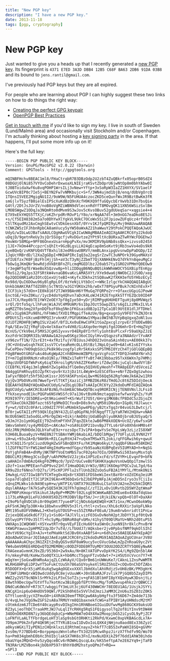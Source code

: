 ```yaml
---
title: "New PGP key"
description: "I have a new PGP key."
date: 2013-11-18
tags: [pgp, cryptography]
---
```


New PGP key
===========

Just wanted to give you a heads up that I recently generated a [new PGP
key](https://dl.dropboxusercontent.com/u/17059539/public.asc). Its
fingerprint is `4371 E7ED 3A3D DBB4 12B5 C68F BA63 2DB6 91DA 03B8` and
its bound to `jens.rantil@gmail.com`.

I've previously had PGP keys but they are all expired.

For people who are learning about PGP I can highly suggest these two
links on how to do things the right way:

-   [Creating the perfect GPG
    keypair](https://alexcabal.com/creating-the-perfect-gpg-keypair/)
-   [OpenPGP Best
    Practices](https://we.riseup.net/riseuplabs+paow/openpgp-best-practices)

[Get in touch with me](|filename|pages/about-me.rst) if you'd like to
sign my key. I live in south of Sweden (Lund/Malmö area) and
occasionally visit Stockholm and/or Copenhagen. I'm actually thinking
about hosting a [key signing
party](http://cryptnet.net/fdp/crypto/keysigning_party/en/keysigning_party.html)
in the area. If that happens, I'll put some more info up on it!

Here's the full key:

    -----BEGIN PGP PUBLIC KEY BLOCK-----
    Version: GnuPG/MacGPG2 v2.0.22 (Darwin)
    Comment: GPGTools - http://gpgtools.org

    mQINBFHchv8BEAC1ml8/FHaCtrqbR7B3DBzOdp2U2zbT4ZuQBkrfx05oprB0SdZ4
    08DGUjOlNi857VYOvCoDehrDxwoaXLNIEjraKSvtZbOprU6jwNtOp8m0bhYAbw0I
    tJ0BToidaXwf6u8vqPOHP1WrsILj3vNew+Yftp+3xSoRpW3IaZZ1HXYX/SV1aelF
    GcwUVcBIP0c7Ie5j+BEYN2Fw7vNMKbujc+S+f/3WN4ujmd1bjB/enq/dUbVgOrcQ
    1TQnsI5VEE2MgigNU1I2/9oW9W/N5FUHUA4czocZKD5ceQunfWvJR9BztBwKm3fR
    smGjlvTSyzfB0ielEsIPScXuKdBzQ9nXcfH9KXQ9ffuGQycbErVwVb31Dn7bsQie
    G4tt/2DtJsJUrZV/noB8oVgMZiWBN9dVlecxnRdYfT8MOvgQK11XN56WSizSxlBm
    LMOBSWgwZ1ODqJa3NQmRto0dMvm9S3wJov5cKvsOBuv52gdUUeqSar+xqgsie4+4
    E7X9xEkYHQS5TTXjC/oKZhrpdRrROvP1/Y8o/xrNqAA7dl+3m9nGG7eaDko8ESJi
    +s/Cf5EIH8382m5a7o0DhYwXlYgkVL9UkC7OCoWx5Si2FJpiowZUFqUcz4rfVOnT
    C5lTKqudMz2AxCmghSEwtvCVDkUesnXbT/0Yrv1KJfpQMI9yLMvj9HAUvwARAQAB
    tCNKZW5zIFJhbnRpbCA8amVucy5yYW50aWxAZ21haWwuY29tPokCPQQTAQoAJwUC
    UdyG/wIbLwUJBaTsAAULCQgHAwUVCgkICwUWAgMBAAIeAQIXgAAKCRC6Yy22kdoD
    uDqjD/9getnReUy3sjQr5SUgcfjvRvDGvtze2YPt9ltXcBURxaZTwRYWcFDGEhwJ
    PmvW4r58MGp+9PF86OnexUsarnHpgPvXx/mv3KMIRV9pbNb8ssQkx+izvss0245X
    j1JE+7kOm44PccpzrCsQhIt+9GzBLgsLLH24gEcap8mSoKvt9jRb3swVo4eDs9kR
    xyeBQxQ/zvKNFUQ4VTfBxhil8JedR6swUBRVY/mmBLAnxipgUvsnwDpPaDGDp/IZ
    1JqUcYRBrdD/l2XaZgGDpI+MKDAPIRcIqQ3a22egSrZzwTC3uNPOrk39GyeMAXsV
    gfIUEfzx7K0FjBzFhlHjjSh+aV3cT3yNjZZbmT7QjXANHkENvQ7dYkYn8qeuMgCz
    fbOw1gJKmQNr9ewRdjdVkBtBFnZFLcmqMGEDlbzJ20ab57tyIGRO2VPMmYQ0EOw9
    jr3egWF5qfErWaeBoXSQzvw8p+hliIDDqgB6NQuBQSikWWhmWOCY5GXBipTEnKgy
    TRoSi2/9qJps32FSRtkW4vnaGB6vaKcLAMA5XYt/XYe9dwa6jNWObC2JJS0D/xeg
    6p2QOI6NR1aRzIOtcQ1exUjteBI+nKyfxJDkhx2tSQ8uwK2fXKH3efU5YHbzECyI
    Rx98d/QuI6DOwu96yBlgRpLOf/0zYeNjLVtbDcC++WNcIzlgcYkCHAQQAQIABgUC
    Unkb3AAKCRAfTdZO8hjScTNtD/wJGIYUKUx2hb/wOxT78PGyuPBuk7cNInhEvX+T
    tICF3ikj57dOn+IE0k816f2TJWX9BAnH6YfMuGq7FQRPo2rr+OfaxcUGpiGJPowW
    EnctGE/+UxZ0Ku//1ycD4doYq4Qhvn7aDcK4LoWJ41R2EfnpXkSTfYEZQcb9ID4P
    ioJ7CX/Rep0bTE1YWYZeOEY7pf8gIye50+yDrjRIMPgqKHUHEFTguHj8p0MVWqz5
    srQl/Dtfo5q/LlhFumjWiAJVC4M9UAM/6s1bpJOzt5GwpZES/s6gILzzM6xILVL4
    aqMZZT0sSmq2XfpnDQfbzF8kq5Nn1FKGsaid8BJp12TpCa1Bl9UtE81dlJFTDHel
    QRlv3ig9AIPu98hL/hFhWm1fXVD1fMqpifTeAzUe/Bg+qxugnSyV9FO7YkZNJOrA
    dPDUtSZi+UXcumBYMPQI3rvknKF/PGFU6KWw1YMpai0WIhB7UYpBqUgxqZoNl1uu
    OJiDT2RDHFBjWMgISLV2aGf/BfILXx0uEHwCUFK1tGaZpxcglzrpvEr3TUDEw8BG
    FqA/SEav3ZjYRqFiQv4elk8axYv4VH8/GiAXqo9erHqHifgdJO6mhrDrE+HqZVgY
    BcnUS/CYkV0eLF5MXSJCgHSIyvxvrO4ERp8YIrhYly1oht8sPlcxFr59aUXpZJzE
    XxzFdrkCDQRR3Ib/ARAAw1A2oywOSKgz36oCIGylHvvQSqpzsFa3NAAdzrlYvAKF
    xV96zvfT1N/7ZsrE3t+4xfRz1fujV7B1UusJ4hDO23vUnaSAinh0zu+AE00kk37s
    j9C+UVdzwGsqh7kUC1ssV7CvteaReHcOLL0StBzlJNpLOjwd9+6AlvK1s6IYYskx
    FwCePDev7HO9qbSUcLPk8k96vzogfplzRr5kKxksSPSTM6I0YzCh4TjGOlGQEpBQ
    FOgBFWeOtGRGFuAs46uKgWpA2CnhBDHmoWZBP9/gxVcgFo1CTYDFQJnmRAYNrxh2
    IY+m7IgE0XRNzKrxRsO1Nly/7RNZx1TeRYffvBt74K19bbaz95TxX6WXn7p7HMhj
    39qcUVOFGDfWkPsKy6iqTXHroilgMzVk6ZZFKeRerifZdwjD6cjuCqlcAwdVYlBr
    CCEBfKLYE4gi3mlgNm6YZw1g4Oa3flQe0ey5QIHVEyHeohf+TRA8pEEP/dSVceiZ
    9A4ggGFmRhuyEOJZpfKtvpv9rXz3jDz1tL4WyW+GzESCdfbx+eNrfZQxOgSzwhou
    IaFyxfBbDfz5hf502oK1ssrJO5YASKPsnGxLQw+MG56Qq562RgfoWeJk6A2w1IR9
    VyjQv3PbOVKvX67WweTp+VlTtKTjXaziCj3FMBZO6zR8zTHdGJc8t6Z5DIdjOecA
    EQEAAYkERAQYAQoADwUCUdyG/wIbLgUJBaTsAAIpCRC6Yy22kdoDuMFdIAQZAQoA
    BgUCUdyG/wAKCRCBzAFBzNG/hsbHEAC9AwQQTBcxq9RORICNjjTEN8VNslJLFsiO
    fYkXseynodE1kcPQGPa6NSVWSSfc97a136vtBsHk9mztagqUsefwfwxVghZs/YuM
    M39I97FY/IE5DREu+Qt9KoieH4T+KSrWuf17O5t/6Hrg1MK6BcfP8DdC5zZGjoZX
    mYTGkeCOkXZBDfazct65fg9MeDICfoxB+D8s9vh/qM50iDNvQo+IGp0LY8Jlwuc+
    fy+wt/UIVZc0FArLiO9d2I7F9lvMUmbk5pw4PEg/yB2txTgq3r04voG3LDwtcj/l
    BT0rjwGTAIIzPF59QklEg3NY4JZLGlq0GpFNLh9lNgqfTTJpYaR7WV2HQXw+vNA0
    NcOU6SWdI3a5odGLxP6rOgIWz+OikjrAmD0zjUdaBbghlyu8KAOjbroBJUSyaQ/S
    vDJmJY2o1ym9GgEEjT9ZndtmPfXhFZFqoZEkteJwB6PM8kXOEN+UcOZ/y6wfsxGM
    SWxvSmhmV/sy4yMXEQ5+cAKcAo7+oSA9iEOP21bvvBpJTYLs6rGFo0Xh6nHM0s4Y
    ddzJRNjMdHOdeJQLbYaFuE9z+rozsOpcT3v1PA+bqwYsSe7KpLsWy3zLjzIS8XWF
    h3H68LBuoa0yzV+MAE8NJ7tSBAnYWMj0AabiAI/bDQlbMgwjT7UFlyLUL9VNX2Yf
    iH+wL+93u2A+D/9AH9k+RILCayRtHJ47+uQxmTMSwXTL2oki/qFFGRwih6y+qwuX
    xLYC6Q1J5rp5CiuzdU9gHZwSFSBnQDXtFu/hK1MqWo6kyLY/qqQbFGNavR58KDHZ
    llZGFFNJTVrFWS2AmF4HgIHoMa+mdfGgxzYb95aaNzXUBPqEeV5IUMYAD+h+NqSG
    PoYjghFmB4A+dhMyjNKTNPfVoEtmMbS7acF02g4o7OIo/D09RwSi503anyMsxtqh
    DBUCLM3jMHeg3CscDgP/uAhPKMeSV2Jzj6x1XPSzExcFd/sfZVYM+LEvqnF9+bFN
    caAHAIn7dmDAzQ4kgF0ZMMqc0/7pVZrUuCveBUfGKHKXaqAoVsnUwQOp1TzmwlSS
    iDzf+1xacMPEEanfuDP9vo21Hlf1HmaDQ4LVrW3z/BR1lK6OmpYPQCv2uL7gd/6a
    kR9uZOzf6Nno7rD27s/lPScKPJPFlu2sTlUnbZ8ZsOo5uFB2A1YMYlL/MtmkONiS
    IHwkgLrU27IGw1BfVTCHTegOx4Qx8rtXO851FDSbeWiIextBaYOrxUZdIKq3eiUM
    Sspa7dlqDdItT2C1P2KI9EAn+M36bQxGrbZJbEPPpNFpJAjmDD5nIryo3sTCjiIu
    sQnqIMLWkv1dcN49EspH+w/pNTP1X/GNTX79U2BU6uLCSatUVJA2neZH2bkCDQRS
    dqslARAApr7A7kSaPySQE5H3KJQ7Fh7gUmqlC/zTI2LxDv1URvtb2D5WYZqtWmaP
    DuFM0PzKmoprVSkikutJAy0pP+MMZMrt02LsgE9CWmKwAB52HEue8x4X8aTdqUao
    i173LeMAgH1LeFUJdHX05XDZSYMJDBVlBpf5m/J+riRjkiEN/xpQb+OlOT+DaXAV
    +I9oPbfq0VDCUhi0r09qGHt77yue4PlCjNOs6dpKEWQX+UKTz1nx/MCwnO6okW9p
    pkFSnKJWgTp38K+Ax18bwhxvdMOV5n3lrLrhtl+zv5xv/XhL6cRXXir3aVpFLNko
    WMt195u8UFV0WWwLJ+KheSyU7OUSP+es55ZtMAvF0EuA/19um8rwbnridtt1PnLw
    ZzjexQOEaGdkdGf73ly1+Ss0G+TAJlVlLvizFO3GvDvNohH2ptJbDYY3Lpf0tQvB
    Q5twyUPYfF0v35lTl+hcSyMp/DBRoR8qFvbMx/41hyST09DlMaYU+NRh2d0tuPS5
    UWXAps1CWQKW0l+XSYxwtRTr0gvVEyFIEcHu6OtkaSWnOcJuoN91hr8klcPnvBrW
    tKWGPVawuv2pHPMZ1UpJDr7uTd//LfbUdJ7/AQksber2jv0PpbsfNMf9qkOlSIhI
    20vtV69GcYgIX+AJv+tePHaHktSdJBv0XxAABfS4+u+6dh2exS0AEQEAAYkEpAQY
    AQoADwUCUnarJQIbAgUJAeEzgAKJCRC6Yy22kdoDuMG9IAQZAQoAZgUCUnarJV8U
    gAAAAAAuAChpc3N1ZXItZnByQG5vdGF0aW9ucy5vcGVucGdwLmZpZnRoaG9yc2Vt
    YW4ubmV0REE4RDQxQTQ2MEM0Njc0ODZFODE0RTUyMDY3OUU2ODZCRTY5Q0EyNwAK
    CRAGeeaGvmnKJ9xZD/9536O+2w9xAu/N+8KlVATUPvvDpkYK2S4/LMg9ZQn5blAW
    Fn/mkeyP40/KoHwJ5o0QTX1Lk+hb6MccT5gqnFTzvOdwt+7+iH5USVcVvcn7Y7+R
    mQqYm+jSoGxwBhWRoAajqZLCzWkAyV/CQx0rBm61nUWWuKe7/CAknL1ZnsPwWMTR
    WLRHG8HPqEiDP2wYT5oFukCtUu5h786aSUYoykeXl5RUZ5hUZ+cOQvOnChDfZAbs
    R5DODFX+QrX5jaMl6uXq5wgAqOGExxXXXlJbHdXulAhVRdjzSvUH8zBK/PM3gHrK
    PT3WFibMmQrxWI0wdcUddy0C8ejvUuuWK+J0nSBaRAJFzvlik7PjGQ8b5ZayDIPh
    WWZ2y2VST9cNDklSrMYk2zLP3xCSoTZsjv+qFA51BlbHFI8pYXQsHywK3DsnjtLz
    E8wth9DecUgwTGtVfTu7kotKcw3Bi8gpbfEPtYHscMq/ToMZwvup4hkz2rQBWCCJ
    DNdCuKdWxhF+R73CT/wbggifY3mLUt3cj6Uf430WWCHr78EOEU1AG/1UsjkJSYYi
    KNCgX1nip6uO4HdOV59QWl/P2kSh0h65x5VVlhdJmziJaMM3C2nU6u3SZ03zZ0KS
    GTYtluen8jycVZFmuG0+i4XRdAI0emfTRDCpw0AkybHgftu3f56D67+Zm4de713b
    D/4vqLheJVgG9wZGFS2sA8a7RMUYrm8Q1baxnekfcWG+aTPIBY1AyUHNdscM2tM7
    cOtmkdzm6JTCDe6Y40caypRsvDIkgIHn1RhNBoeGIGuiDUfwvMg860GCKX9aksUO
    RZ3yLjeoThDCTraakMtJWJ7uLqlIYcRHXg5RqS1FQigysolTq2of8iYInv9tDW4H
    34OOnO0XRD8N7iy36bQEdqbzCp+WNeM6W7eO4X4Xw2MoopjbG52iCysOL9yPjZCF
    LoFNfVLaALTfFbrdgeLoHT3laSp9sbGtORHKti2RkPd/KxwmC0xpVKBAGcdLx7A+
    7D9pmJP9kZnfpP4QK9RjeCTTYRiB1swI1DvDxIoLQXK4jNHjnu0aod8Ex336ZyzC
    a0kysWGXiTIyPEN1zCHQnklxzLO3RthmCnayxZ+hkfT7cB5S3xPaWXI8SQ+gGVMr
    Ivs0m/FJ7BDb4G+BorppmpozWnnloRerTVJd2SSMcw4hpzJirzX7fhdfv9O/Wo70
    ha+Pm034gbmhE0bXc3hUIbjlakSX7HK6s3FnI/mxNuXDXikZ9f76dd1AhW30ihdo
    obaUYqeJMQnD+hv5zyQqceBCv6rROWHLQscqL4x/kKS5eftpA7e2E62Yq9+jTaFD
    TN3RArLMZVBon4kjbObXP597r8hhY8dM2hstyoQPmJf+RQ==
    =SPl3
    -----END PGP PUBLIC KEY BLOCK-----
